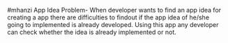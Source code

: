 #mhanzi
App Idea 
Problem- When developer wants to find an app idea for creating a app there are difficulties to findout if the app idea of he/she going to implemented is already developed.
         Using this app any developer can check whether the idea is already implemented or not.
		 



